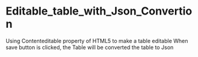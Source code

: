 # Editable_table_with_Json_Convertion
Using Contenteditable property of HTML5 to make a table editable 
When save button is clicked, the Table will be converted the table to Json
